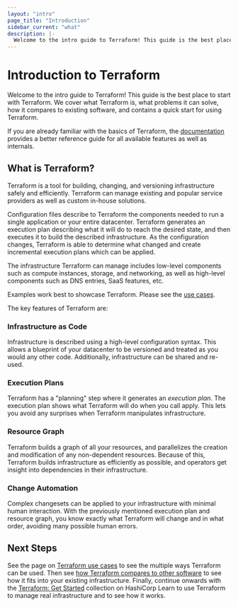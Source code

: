```yaml
---
layout: "intro"
page_title: "Introduction"
sidebar_current: "what"
description: |-
  Welcome to the intro guide to Terraform! This guide is the best place to start with Terraform. We cover what Terraform is, what problems it can solve, how it compares to existing software, and contains a quick start for using Terraform.
---
```


# Introduction to Terraform

Welcome to the intro guide to Terraform! This guide is the best
place to start with Terraform. We cover what Terraform is, what
problems it can solve, how it compares to existing software,
and contains a quick start for using Terraform.

If you are already familiar with the basics of Terraform, the
[documentation](/docs/index.html) provides a better reference
guide for all available features as well as internals.

## What is Terraform?

Terraform is a tool for building, changing, and versioning infrastructure
safely and efficiently. Terraform can manage existing and popular service
providers as well as custom in-house solutions.

Configuration files describe to Terraform the components needed to
run a single application or your entire datacenter.
Terraform generates an execution plan describing
what it will do to reach the desired state, and then executes it to build the
described infrastructure. As the configuration changes, Terraform is able
to determine what changed and create incremental execution plans which
can be applied.

The infrastructure Terraform can manage includes
low-level components such as
compute instances, storage, and networking, as well as high-level
components such as DNS entries, SaaS features, etc.

<VideoEmbed url="https://www.youtube.com/embed/h970ZBgKINg">

Examples work best to showcase Terraform. Please see the
[use cases](/intro/use-cases.html).

The key features of Terraform are:

### Infrastructure as Code

Infrastructure is described using a high-level configuration syntax. This allows
a blueprint of your datacenter to be versioned and treated as you would any
other code. Additionally, infrastructure can be shared and re-used.

### Execution Plans

Terraform has a "planning" step where it generates an _execution plan_. The
execution plan shows what Terraform will do when you call apply. This lets you
avoid any surprises when Terraform manipulates infrastructure.

### Resource Graph

Terraform builds a graph of all your resources, and parallelizes the creation
and modification of any non-dependent resources. Because of this, Terraform
builds infrastructure as efficiently as possible, and operators get insight into
dependencies in their infrastructure.

### Change Automation

Complex changesets can be applied to your infrastructure with minimal human
interaction. With the previously mentioned execution plan and resource graph,
you know exactly what Terraform will change and in what order, avoiding many
possible human errors.

## Next Steps

See the page on [Terraform use cases](/intro/use-cases.html) to see the
multiple ways Terraform can be used. Then see
[how Terraform compares to other software](/intro/vs/index.html)
to see how it fits into your existing infrastructure. Finally, continue onwards with
the [Terraform: Get Started](https://learn.hashicorp.com/collections/terraform/aws-get-started?utm_source=WEBSITE&utm_medium=WEB_IO&utm_offer=ARTICLE_PAGE&utm_content=DOCS) collection on HashiCorp Learn to use
Terraform to manage real infrastructure and to see how it works.
